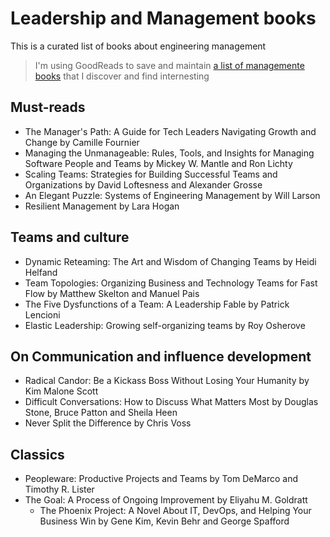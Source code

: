 # Leadership and Management books

This is a curated list of books about engineering management

> I'm using GoodReads to save and maintain [a list of managemente books](https://www.goodreads.com/review/list/11992975?shelf=it-management) that I discover and find internesting

## Must-reads

- The Manager's Path: A Guide for Tech Leaders Navigating Growth and Change by Camille Fournier
- Managing the Unmanageable: Rules, Tools, and Insights for Managing Software People and Teams by Mickey W. Mantle and Ron Lichty
- Scaling Teams: Strategies for Building Successful Teams and Organizations by David Loftesness and Alexander Grosse
- An Elegant Puzzle: Systems of Engineering Management by Will Larson
- Resilient Management by Lara Hogan


## Teams and culture

- Dynamic Reteaming: The Art and Wisdom of Changing Teams by Heidi Helfand
- Team Topologies: Organizing Business and Technology Teams for Fast Flow by Matthew Skelton and Manuel Pais
- The Five Dysfunctions of a Team: A Leadership Fable by Patrick Lencioni
- Elastic Leadership: Growing self-organizing teams by Roy Osherove


## On Communication and influence development

- Radical Candor: Be a Kickass Boss Without Losing Your Humanity by Kim Malone Scott
- Difficult Conversations: How to Discuss What Matters Most by Douglas Stone, Bruce Patton and Sheila Heen
- Never Split the Difference by Chris Voss


## Classics

- Peopleware: Productive Projects and Teams by Tom DeMarco and Timothy R. Lister
- The Goal: A Process of Ongoing Improvement by Eliyahu M. Goldratt
  - The Phoenix Project: A Novel About IT, DevOps, and Helping Your Business Win by Gene Kim, Kevin Behr and George Spafford

